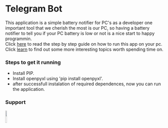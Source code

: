 # Telegram Bot

This application is a simple battery notifier for PC's as a developer one important tool that we cherish the most is our PC, so having a battery notifier to tell you if your PC battery is low or not is a nice start to happy programmin. <br>
Click [here](https://simvic.xyz/learn/) to read the step by step guide on how to run this app on your pc.
Click [learn](https://simvic.xyz/learn/) to find out some more interesting topics worth spending time on.


### Steps to get it running 
- Install PIP.
- Install openpyxl using 'pip install openpyxl'.
- after successfull instalation of required dependences, now you can run the application.

### Support 
[<img src="https://www.buymeacoffee.com/assets/img/guidelines/download-assets-sm-1.svg" style="width:10%;">](https://www.buymeacoffee.com/eugeneibisz)
